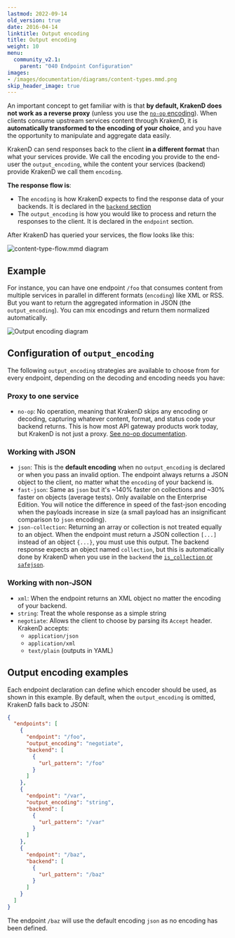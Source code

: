 ```yaml
---
lastmod: 2022-09-14
old_version: true
date: 2016-04-14
linktitle: Output encoding
title: Output encoding
weight: 10
menu:
  community_v2.1:
    parent: "040 Endpoint Configuration"
images:
- /images/documentation/diagrams/content-types.mmd.png
skip_header_image: true
---
```


An important concept to get familiar with is that **by default, KrakenD does not work as a reverse proxy** (unless you use the [`no-op` encoding](/docs/v2.1/endpoints/no-op/)). When clients consume upstream services content through KrakenD, it is **automatically transformed to the encoding of your choice**, and you have the opportunity to manipulate and aggregate data easily.

KrakenD can send responses back to the client **in a different format** than what your services provide. We call the encoding you provide to the end-user the `output_encoding`, while the content your services (backend) provide KrakenD we call them `encoding`.

**The response flow is**:

- The `encoding` is how KrakenD expects to find the response data of your backends. It is declared in the [`backend` section](/docs/v2.1/backends/supported-encodings/)
- The `output_encoding` is how you would like to process and return the responses to the client. It is declared in the `endpoint` section.

After KrakenD has queried your services, the flow looks like this:

![content-type-flow.mmd diagram](/images/documentation/diagrams/content-type-flow.mmd.png)

## Example
For instance, you can have one endpoint `/foo` that consumes content from multiple services in parallel in different formats (`encoding`) like  XML or RSS. But you want to return the aggregated information in JSON (the `output_encoding`). You can mix encodings and return them normalized automatically.

![Output encoding diagram](/images/documentation/diagrams/content-types.mmd.png)


## Configuration of `output_encoding`
The following `output_encoding` strategies are available to choose from for every endpoint, depending on the decoding and encoding needs you have:

### Proxy to one service
- `no-op`: No operation, meaning that KrakenD skips any encoding or decoding, capturing whatever content, format, and status code your backend returns. This is how most API gateway products work today, but KrakenD is not just a proxy. [See no-op documentation](/docs/v2.1/endpoints/no-op/).

### Working with JSON

- `json`: This is the **default encoding** when no `output_encoding` is declared or when you pass an invalid option. The endpoint always returns a JSON object to the client, no matter what the `encoding` of your backend is.
- `fast-json`: Same as `json` but it's ~140% faster on collections and ~30% faster on objects (average tests). Only available on the Enterprise Edition. You will notice the difference in speed of the fast-json encoding when the payloads increase in size (a small payload has an insignificant comparison to `json` encoding).
- `json-collection`: Returning an array or collection is not treated equally to an object. When the endpoint must return a JSON collection `[...]` instead of an object `{...}`, you must use this output. The backend response expects an object named `collection`, but this is automatically done by KrakenD when you use in the `backend` the [`is_collection` or `safejson`](/docs/v2.1/backends/supported-encodings/).

### Working with non-JSON

- `xml`: When the endpoint returns an XML object no matter the encoding of your backend.
- `string`: Treat the whole response as a simple string
- `negotiate`: Allows the client to choose by parsing its `Accept` header. KrakenD accepts:
  - `application/json`
  - `application/xml`
  - `text/plain` (outputs in YAML)

## Output encoding examples
Each endpoint declaration can define which encoder should be used, as shown in this example. By default, when the `output_encoding` is omitted, KrakenD falls back to JSON:

```json
{
  "endpoints": [
    {
      "endpoint": "/foo",
      "output_encoding": "negotiate",
      "backend": [
        {
          "url_pattern": "/foo"
        }
      ]
    },
    {
      "endpoint": "/var",
      "output_encoding": "string",
      "backend": [
        {
          "url_pattern": "/var"
        }
      ]
    },
    {
      "endpoint": "/baz",
      "backend": [
        {
          "url_pattern": "/baz"
        }
      ]
    }
  ]
}
```
The endpoint `/baz` will use the default encoding `json` as no encoding has been defined.

